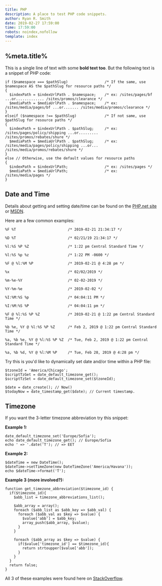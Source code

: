 ```yaml
---
title: PHP
description: A place to test PHP code snippets.
author: Ryan R. Smith
date: 2019-02-27 17:59:00
time: 17:59:00
robots: noindex,nofollow
template: index
---
```


## %meta.title%
This is a single line of text with some **bold text too**. But the following text is a snippet of PHP code:

```
if ($namespace === $pathSlug)                 /* If the same, use $namespace AS the $pathSlug for resource paths */
{
  $indexPath = $indexUrlPath . $namespace;    /* ex: /sites/pages/bf ...or............. /sites/promos/clearance */
  $mediaPath = $mediaUrlPath . $namespace;    /* ex: /sites/media/pages/bf ...or....... /sites/media/promos/clearance */
}
elseif ($namespace !== $pathSlug)             /* If not same, use $pathSlug for resource paths */
{
  $indexPath = $indexUrlPath . $pathSlug;     /* ex: /sites/pages/policy/shipping ...or......... /sites/promos/rebates/shure */
  $mediaPath = $mediaUrlPath . $pathSlug;     /* ex: /sites/media/pages/policy/shipping ...or... /sites/media/promos/rebates/shure */
}
else // Otherwise, use the default values for resource paths
{
  $indexPath = $indexUrlPath;                 /* ex: /sites/pages */
  $mediaPath = $mediaUrlPath;                 /* ex: /sites/media/pages */
}
```

## Date and Time
Details about getting and setting date/time can be found on the [PHP.net site](http://php.net/manual/en/function.strftime.php) or [MSDN](http://msdn.microsoft.com/en-us/library/fe06s4ak.aspx).

Here are a few common examples:
```
%F %T                        /* 2019-02-21 21:34:17 */

%D %T                        /* 02/21/19 21:34:17 */

%l:%S %P %Z                  /* 1:22 pm Central Standard Time */

%l:%S %p %z                  /* 1:22 PM -0600 */

%F @ %l:%M %P                /* 2019-02-21 @ 4:28 pm */

%x                           /* 02/02/2019 */

%m-%e-%Y                     /* 02-02-2019 */

%Y-%m-%e                     /* 2019-02-02 */

%I:%M:%S %p                  /* 04:04:11 PM */

%I:%M:%S %P                  /* 04:04:11 pm */

%F @ %l:%S %P %Z             /* 2019-02-21 @ 1:22 pm Central Standard Time */

%b %e, %Y @ %l:%S %P %Z      /* Feb 2, 2019 @ 1:22 pm Central Standard Time */

%a, %b %e, %Y @ %l:%S %P %Z  /* Tue, Feb 2, 2019 @ 1:22 pm Central Standard Time */

%a, %b %d, %Y @ %l:%M %P     /* Tue, Feb 28, 2019 @ 4:28 pm */
```

Try this is you'd like to dynamically set date and/or time within a PHP file:

```
$tzoneId = 'America/Chicago';
$scriptTzGet = date_default_timezone_get();
$scriptTzSet = date_default_timezone_set($tzoneId);

$date = date_create(); // Now()
$todayNow = date_timestamp_get($date); // Current timestamp.
```

## Timezone

If you want the 3-letter timezone abbreviation try this snippet:

**Example 1:**
```
date_default_timezone_set('Europe/Sofia');
echo date_default_timezone_get(); // Europe/Sofia
echo ' => '.date('T'); // => EET
```

**Example 2:**
```
$dateTime = new DateTime();
$dateTime->setTimeZone(new DateTimeZone('America/Havana'));
echo $dateTime->format('T');
```

**Example 3 (more involved?):**
```
function get_timezone_abbreviation($timezone_id) {
  if($timezone_id){
    $abb_list = timezone_abbreviations_list();

    $abb_array = array();
    foreach ($abb_list as $abb_key => $abb_val) {
      foreach ($abb_val as $key => $value) {
        $value['abb'] = $abb_key;
        array_push($abb_array, $value);
      }
    }

    foreach ($abb_array as $key => $value) {
      if($value['timezone_id'] == $timezone_id){
        return strtoupper($value['abb']);
      }
    }
  }
  return false;
}
```

All 3 of these examples were found here on [StackOverflow](https://stackoverflow.com/questions/5362628/how-to-get-the-names-and-abbreviations-of-a-time-zone-in-php).
